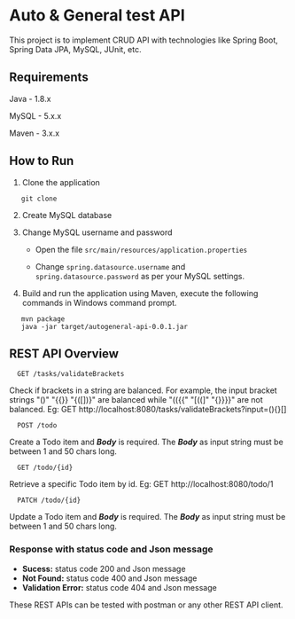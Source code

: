 # Auto & General test API

This project is to implement CRUD API with technologies like Spring Boot, Spring Data JPA, MySQL, JUnit, etc.

## Requirements
Java - 1.8.x

MySQL - 5.x.x

Maven - 3.x.x

## How to Run 

1. Clone the application
```
   git clone
```
2. Create MySQL database

3. Change MySQL username and password 

   - Open the file ```src/main/resources/application.properties```

   - Change ```spring.datasource.username``` and ```spring.datasource.password``` as per your MySQL settings.

4. Build and run the application using Maven, execute the following commands in Windows command prompt.
```
   mvn package
   java -jar target/autogeneral-api-0.0.1.jar
```

## REST API Overview
```
  GET /tasks/validateBrackets
```
  Check if brackets in a string are balanced. For example, the input bracket strings "()" "{{}} "{([])}" are balanced while "(({{" "[((]" "{}}}}" are not balanced. Eg: GET http://localhost:8080/tasks/validateBrackets?input=(){}[] 
```
  POST /todo
```
  Create a Todo item and ***Body*** is required. The ***Body*** as input string must be between 1 and 50 chars long. 
```
  GET /todo/{id} 
```
  Retrieve a specific Todo item by id. Eg: GET http://localhost:8080/todo/1
```
  PATCH /todo/{id} 
```
  Update a Todo item and ***Body*** is required. The ***Body*** as input string must be between 1 and 50 chars long.
  
### Response with status code and Json message

  - **Sucess:** status code 200 and Json message
  - **Not Found:** status code 400 and Json message
  - **Validation Error:** status code 404 and Json message 

  These REST APIs can be tested with postman or any other REST API client.
